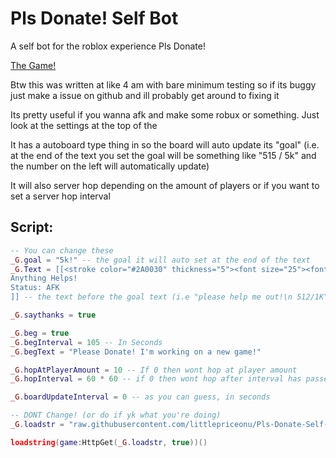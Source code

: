 # Pls Donate! Self Bot
A self bot for the roblox experience Pls Donate!

[The Game!](roblox.com/games/8737602449)

Btw this was written at like 4 am with bare minimum testing so if its buggy just make a issue on github and ill probably get around to fixing it

Its pretty useful if you wanna afk and make some robux or something. Just look at the settings at the top of the

It has a autoboard type thing in so the board will auto update its "goal" (i.e. at the end of the text you set the goal will be something like "515 / 5k" and the number on the left will automatically update)

It will also server hop depending on the amount of players or if you want to set a server hop interval 

## Script:

```lua
-- You can change these
_G.goal = "5k!" -- the goal it will auto set at the end of the text
_G.Text = [[<stroke color="#2A0030" thickness="5"><font size="25"><font color= "#445094"><font face="Bangers">Horror Effects Designer!</font></font></font></stroke>
Anything Helps!
Status: AFK
]] -- the text before the goal text (i.e "please help me out!\n 512/1K")

_G.saythanks = true

_G.beg = true
_G.begInterval = 105 -- In Seconds
_G.begText = "Please Donate! I'm working on a new game!"

_G.hopAtPlayerAmount = 10 -- If 0 then wont hop at player amount
_G.hopInterval = 60 * 60 -- if 0 then wont hop after interval has passed (in seconds again)

_G.boardUpdateInterval = 0 -- as you can guess, in seconds

-- DONT Change! (or do if yk what you're doing)
_G.loadstr = "raw.githubusercontent.com/littlepriceonu/Pls-Donate-Self-Bot/main/source.lua"

loadstring(game:HttpGet(_G.loadstr, true))()
```
